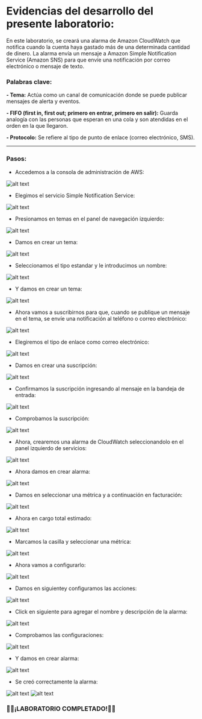 # Evidencias del desarrollo del presente laboratorio:

En este laboratorio, se creará una alarma de Amazon CloudWatch que notifica cuando la cuenta haya gastado más de una determinada cantidad de dinero. La alarma envía un mensaje a Amazon Simple Notification Service (Amazon SNS) para que envíe una notificación por correo electrónico o mensaje de texto.

### **Palabras clave:**

**- Tema:** Actúa como un canal de comunicación donde se puede publicar mensajes de alerta y eventos.

**- FIFO (first in, first out; primero en entrar, primero en salir):** Guarda analogía con las personas que esperan en una cola y son atendidas en el orden en la que llegaron.

**- Protocolo:** Se refiere al tipo de punto de enlace (correo electrónico, SMS).

---
### **Pasos:**
+ Accedemos a la consola de administración de AWS:

![alt text](image.png)

+ Elegimos el servicio Simple Notification Service:

![alt text](image-1.png)

+ Presionamos en temas en el panel de navegación izquierdo:

![alt text](image-2.png)

+ Damos en crear un tema:

![alt text](image-3.png)

+ Seleccionamos el tipo estandar y le introducimos un nombre:

![alt text](image-4.png)

+ Y damos en crear un tema:

![alt text](image-5.png)

+ Ahora vamos a suscribirnos para que, cuando se publique un mensaje en el tema, se envíe una notificación al teléfono o correo electrónico:

![alt text](image-6.png)

+ Elegiremos el tipo de enlace como correo electrónico:

![alt text](image-7.png)

+ Damos en crear una suscripción:

![alt text](image-8.png)

+ Confirmamos la suscripción ingresando al mensaje en la bandeja de entrada:

![alt text](image-9.png)

+ Comprobamos la suscripción:

![alt text](image-10.png)

+ Ahora, crearemos una alarma de CloudWatch seleccionandolo en el panel izquierdo de servicios:

![alt text](image-11.png)

+ Ahora damos en crear alarma:

![alt text](image-12.png)

+ Damos en seleccionar una métrica y a continuación en facturación:

![alt text](image-13.png)

+ Ahora en cargo total estimado:

![alt text](image-14.png)

+ Marcamos la casilla y seleccionar una métrica:

![alt text](image-15.png)

+ Ahora vamos a configurarlo:

![alt text](image-16.png)

+ Damos en siguientey configuramos las acciones:

![alt text](image-17.png)

+ Click en siguiente para agregar el nombre y descripción de la alarma:

![alt text](image-18.png)

+ Comprobamos las configuraciones:

![alt text](image-19.png)

+ Y damos en crear alarma:

![alt text](image-20.png)

+ Se creó correctamente la alarma:

![alt text](image-21.png)
![alt text](image-22.png)

### 🧑‍💻¡LABORATORIO COMPLETADO!🧑‍💻